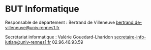 # BUT Informatique
Responsable de département :
Bertrand de Villeneuve
bertrand.de-villeneuve@univ.rennes1.fr

Secrétariat informatique :
Valérie Gouedard-Lharidon
secretaire-info-iutlan@univ-rennes1.fr
02.96.46.93.59

